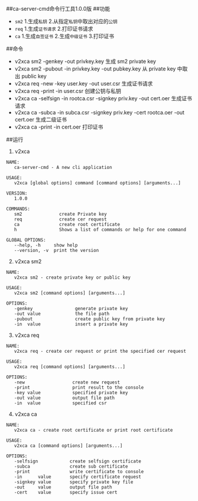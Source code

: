 ##ca-server-cmd命令行工具1.0.0版
##功能
* `sm2`
	1.生成`私钥`
	2.从指定`私钥`中取出对应的`公钥`
* `req`
	1.生成`证书请求`
	2.打印证书请求
* `ca`
	1.生成`自签证书`
	2.生成`中级证书`
	3.打印证书

##命令

* v2xca sm2 -genkey -out privkey.key                		 	                   生成 sm2 private key
* v2xca sm2 -pubout -in privkey.key -out pubkey.key		  		                   从 private key 中取出 public key
* v2xca req -new -key user.key -out user.csr                      		           生成证书请求
* v2xca req -print -in user.csr                                   		           创建公钥与私钥
* v2xca ca  -selfsign -in rootca.csr -signkey priv.key -out cert.oer               生成证书请求
* v2xca ca  -subca -in subca.csr -signkey priv.key -cert rootca.oer -out cert.oer  生成二级证书
* v2xca ca  -print -in cert.oer                                                    打印证书


##运行

1. v2xca
```golang
NAME:
   ca-server-cmd - A new cli application

USAGE:
   v2xca [global options] command [command options] [arguments...]

VERSION:
   1.0.0

COMMANDS:
   sm2  		    create Private key
   req  		    create cer request
   ca      		    create root certificate
   h                Shows a list of commands or help for one command

GLOBAL OPTIONS:
   --help, -h     show help
   --version, -v  print the version
```

2. v2xca sm2
```golang
NAME:
   v2xca sm2 - create private key or public key

USAGE:
   v2xca sm2 [command options] [arguments...]

OPTIONS:
   -genkey                generate private key
   -out value  		      the file path
   -pubout                create public key from private key
   -in  value             insert a private key
```

3. v2xca req
```golang
NAME:
   v2xca req - create cer request or print the specified cer request

USAGE:
   v2xca req [command options] [arguments...]

OPTIONS:
   -new                  create new request
   -print                print result to the console
   -key value            specified private key
   -out value            output file path
   -in  value  		     specified csr
```

4. v2xca ca
```golang
NAME:
   v2xca ca - create root certificate or print root certificate

USAGE:
   v2xca ca [command options] [arguments...]

OPTIONS:
   -selfsign            create selfsign certificate
   -subca               create sub certificate
   -print               write certificate to console
   -in      value       specify certificate request
   -signkey value       specify private key file
   -out     value       output file path
   -cert    value       specify issue cert
```


